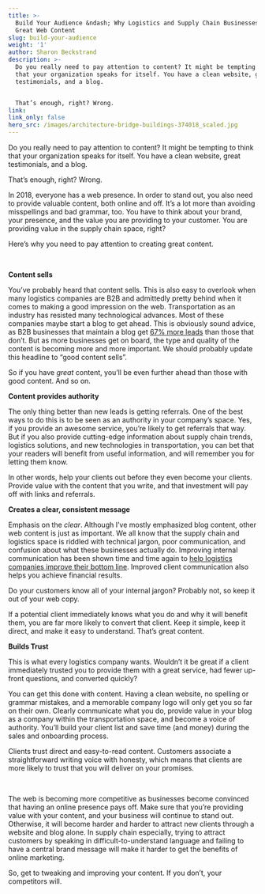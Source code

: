 ```yaml
---
title: >-
  Build Your Audience &ndash; Why Logistics and Supply Chain Businesses Need
  Great Web Content
slug: build-your-audience
weight: '1'
author: Sharon Beckstrand
description: >-
  Do you really need to pay attention to content? It might be tempting to think
  that your organization speaks for itself. You have a clean website, great
  testimonials, and a blog. 


  That’s enough, right? Wrong.
link:
link_only: false
hero_src: /images/architecture-bridge-buildings-374018_scaled.jpg
---
```

Do you really need to pay attention to content? It might be tempting to think that your organization speaks for itself. You have a clean website, great testimonials, and a blog. 

That’s enough, right? Wrong. 

In 2018, everyone has a web presence. In order to stand out, you also need to provide valuable content, both online and off. It’s a lot more than avoiding misspellings and bad grammar, too. You have to think about your brand, your presence, and the value you are providing to your customer. You are providing value in the supply chain space, right? 

Here’s why you need to pay attention to creating great content.

&nbsp;

**Content sells**

You’ve probably heard that content sells. This is also easy to overlook when many logistics companies are B2B and admittedly pretty behind when it comes to making a good impression on the web. Transportation as an industry has resisted many technological advances. Most of these companies maybe start a blog to get ahead. This is obviously sound advice, as B2B businesses that maintain a blog get [67% more leads](https://www.forbes.com/sites/johnrampton/2016/09/21/why-you-cant-afford-to-ignore-blogging-as-part-of-your-online-strategy/#47a90142ab73) than those that don’t. But as more businesses get on board, the type and quality of the content is becoming more and more important. We should probably update this headline to “good content sells”. 

So if you have _great_ content, you’ll be even further ahead than those with good content. And so on.

**Content provides authority**

The only thing better than new leads is getting referrals. One of the best ways to do this is to be seen as an authority in your company’s space. Yes, if you provide an awesome service, you’re likely to get referrals that way. But if you also provide cutting-edge information about supply chain trends, logistics solutions, and new technologies in transportation, you can bet that your readers will benefit from useful information, and will remember you for letting them know. 

In other words, help your clients out before they even become your clients. Provide value with the content that you write, and that investment will pay off with links and referrals.

**Creates a clear, consistent message**

Emphasis on the _clear_. Although I’ve mostly emphasized blog content, other web content is just as important. We all know that the supply chain and logistics space is riddled with technical jargon, poor communication, and confusion about what these businesses actually do. Improving internal communication has been shown time and time again to [help logistics companies improve their bottom line](https://logisticsviewpoints.com/2015/04/30/improved-communication-helps-to-drive-efficiencies-into-transportation-scheduling/). Improved client communication also helps you achieve financial results.

Do your customers know all of your internal jargon? Probably not, so keep it out of your web copy. 

If a potential client immediately knows what you do and why it will benefit them, you are far more likely to convert that client. Keep it simple, keep it direct, and make it easy to understand. That’s great content.

**Builds Trust**

This is what every logistics company wants. Wouldn’t it be great if a client immediately trusted you to provide them with a great service, had fewer up-front questions, and converted quickly?

You can get this done with content. Having a clean website, no spelling or grammar mistakes, and a memorable company logo will only get you so far on their own. Clearly communicate what you do, provide value in your blog as a company within the transportation space, and become a voice of authority. You’ll build your client list and save time (and money) during the sales and onboarding process. 

Clients trust direct and easy-to-read content. Customers associate a straightforward writing voice with honesty, which means that clients are more likely to trust that you will deliver on your promises. 

&nbsp;

The web is becoming more competitive as businesses become convinced that having an online presence pays off. Make sure that you’re providing value with your content, and your business will continue to stand out. Otherwise, it will become harder and harder to attract new clients through a website and blog alone. In supply chain especially, trying to attract customers by speaking in difficult-to-understand language and failing to have a central brand message will make it harder to get the benefits of online marketing.

So, get to tweaking and improving your content. If you don’t, your competitors will.
